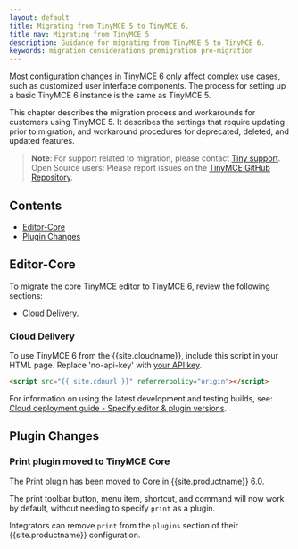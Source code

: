```yaml
---
layout: default
title: Migrating from TinyMCE 5 to TinyMCE 6.
title_nav: Migrating from TinyMCE 5
description: Guidance for migrating from TinyMCE 5 to TinyMCE 6.
keywords: migration considerations premigration pre-migration
---
```


Most configuration changes in TinyMCE 6 only affect complex use cases, such as customized user interface components. The process for setting up a basic TinyMCE 6 instance is the same as TinyMCE 5.

This chapter describes the migration process and workarounds for customers using TinyMCE 5. It describes the settings that require updating prior to migration; and workaround procedures for deprecated, deleted, and updated features.

> **Note**: For support related to migration, please contact [Tiny support](https://support.tiny.cloud/hc/en-us/requests/new). Open Source users: Please report issues on the [TinyMCE GitHub Repository](https://github.com/tinymce/tinymce/).

## Contents

* [Editor-Core](#editor-core)
* [Plugin Changes](#pluginchanges)

## Editor-Core

To migrate the core TinyMCE editor to TinyMCE 6, review the following sections:

* [Cloud Delivery](#clouddelivery).

### Cloud Delivery

To use TinyMCE 6 from the {{site.cloudname}}, include this script in your HTML page. Replace 'no-api-key' with [your API key]({{site.accountsignup}}).

```html
<script src="{{ site.cdnurl }}" referrerpolicy="origin"></script>
```

For information on using the latest development and testing builds, see: [Cloud deployment guide - Specify editor & plugin versions]({{site.baseurl}}/cloud-deployment-guide/editor-plugin-version/).

## Plugin Changes

### Print plugin moved to TinyMCE Core

The Print plugin has been moved to Core in {{site.productname}} 6.0.

The print toolbar button, menu item, shortcut, and command will now work by default, without needing to specify `print` as a plugin.

Integrators can remove `print` from the `plugins` section of their {{site.productname}} configuration.